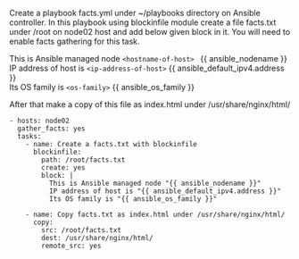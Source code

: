 Create a playbook facts.yml under ~/playbooks directory on Ansible controller. In this playbook using blockinfile module create a file facts.txt under /root on node02 host and add below given block in it. You will need to enable facts gathering for this task.  
  
This is Ansible managed node `<hostname-of-host> `  {{ ansible_nodename }}  
IP address of host is `<ip-address-of-host>`        {{ ansible_default_ipv4.address }}  
Its OS family is `<os-family>`                      {{ ansible_os_family }}  
  
After that make a copy of this file as index.html under /usr/share/nginx/html/  

```
- hosts: node02
  gather_facts: yes
  tasks:
    - name: Create a facts.txt with blockinfile
      blockinfile:
        path: /root/facts.txt
        create: yes
        block: |
          This is Ansible managed node "{{ ansible_nodename }}"
          IP address of host is "{{ ansible_default_ipv4.address }}"
          Its OS family is "{{ ansible_os_family }}"
         
    - name: Copy facts.txt as index.html under /usr/share/nginx/html/  
      copy:
        src: /root/facts.txt
        dest: /usr/share/nginx/html/  
        remote_src: yes
        
```
         
 
      
